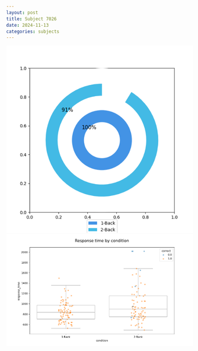 ```yaml
---
layout: post
title: Subject 7026
date: 2024-11-13
categories: subjects
---
```


![](data/7026/run-1/7026_accuracy_by_condition.png)
![](data/7026/run-1/7026_response_time_by_condition.png)
